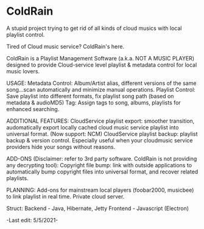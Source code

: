 # ColdRain
A stupid project trying to get rid of all kinds of cloud musics with local playlist control.


Tired of Cloud music service? ColdRain's here.

ColdRain is a Playlist Management Software (a.k.a. NOT A MUSIC PLAYER) designed to provide Cloud-service level playlist & metadata control for local music lovers.

USAGE:
Metadata Control: Album/Artist alias, different versions of the same song...scan automatically and minimize manual operations.
Playlist Control: Save playlist into different formats, fix playlist song path (based on metadata & audioMD5)
Tag: Assign tags to song, albums, playlists for enhanced searching.

ADDITIONAL FEATURES:
CloudService playlist export: smoother transition, audomatically export locally cached cloud music service playlist into universal format. (Now support: NCM)
CloudService playlist backup: playlist backup & version control. Especially useful when your cloudmusic service providers hide your songs without reasons.

ADD-ONS (Disclaimer: refer to 3rd party software. ColdRain is not providing any decrypting tool):
Copyright file bump: link with outside applications to automatically bump copyright files into universal format, and recover related playlists.

PLANNING:
Add-ons for mainstream local players (foobar2000, musicbee) to link playlist in real time.
Private cloud server.

Struct:
Backend - Java, Hibernate, Jetty
Frontend - Javascript (Electron)

-Last edit: 5/5/2021-
